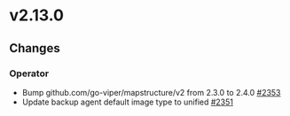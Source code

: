 # v2.13.0

## Changes

### Operator

* Bump github.com/go-viper/mapstructure/v2 from 2.3.0 to 2.4.0 [#2353](https://github.com/FoundationDB/fdb-kubernetes-operator/pull/2353)
* Update backup agent default image type to unified [#2351](https://github.com/FoundationDB/fdb-kubernetes-operator/pull/2351)
